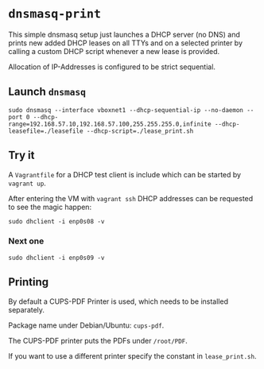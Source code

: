 # `dnsmasq-print`
This simple dnsmasq setup just launches a DHCP server (no DNS) and prints new added DHCP leases on all TTYs and on a selected printer by calling a custom DHCP script whenever a new lease is provided.

Allocation of IP-Addresses is configured to be strict sequential.

## Launch `dnsmasq`


`sudo dnsmasq --interface vboxnet1 --dhcp-sequential-ip --no-daemon --port 0 --dhcp-range=192.168.57.10,192.168.57.100,255.255.255.0,infinite --dhcp-leasefile=./leasefile --dhcp-script=./lease_print.sh`


## Try it
A `Vagrantfile` for a DHCP test client is include which can be started by `vagrant up`.

After entering the VM with `vagrant ssh` DHCP addresses can be requested to see the magic happen:

```
sudo dhclient -i enp0s08 -v
```

### Next one

```
sudo dhclient -i enp0s09 -v
```

## Printing

By default a CUPS-PDF Printer is used, which needs to be installed separately.

Package name under Debian/Ubuntu: `cups-pdf`.

The CUPS-PDF printer puts the PDFs under `/root/PDF`.

If you want to use a different printer specify the constant in `lease_print.sh`.
